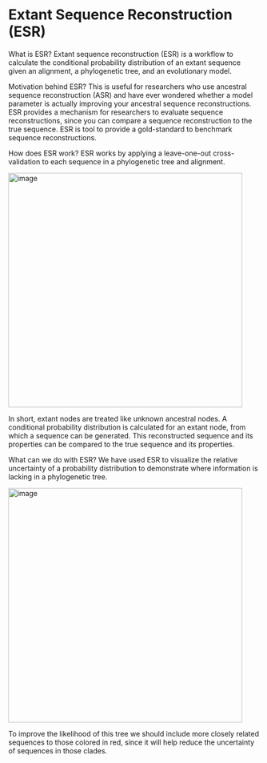 # Extant Sequence Reconstruction (ESR)
What is ESR?
Extant sequence reconstruction (ESR) is a workflow to calculate the conditional probability distribution of an extant sequence given an alignment, a phylogenetic tree, and an evolutionary model.

Motivation behind ESR?
This is useful for researchers who use ancestral sequence reconstruction (ASR) and have ever wondered whether a model parameter is actually improving your ancestral sequence reconstructions. ESR provides a mechanism for researchers to evaluate sequence reconstructions, since you can compare a sequence reconstruction to the true sequence. ESR is tool to provide a gold-standard to benchmark sequence reconstructions.

How does ESR work?
ESR works by applying a leave-one-out cross-validation to each sequence in a phylogenetic tree and alignment.  

<img width="468" alt="image" src="https://user-images.githubusercontent.com/111892527/186263175-50b87311-8f82-41c4-97ca-de61cababddd.png">

In short, extant nodes are treated like unknown ancestral nodes. A conditional probability distribution is calculated for an extant node, from which a sequence can be generated. This reconstructed sequence and its properties can be compared to the true sequence and its properties. 

What can we do with ESR?
We have used ESR to visualize the relative uncertainty of a probability distribution to demonstrate where information is lacking in a phylogenetic tree. 

<img width="468" alt="image" src="https://user-images.githubusercontent.com/111892527/186267196-de75a0f4-2dc9-4665-8c44-554634edffc0.png">

To improve the likelihood of this tree we should include more closely related sequences to those colored in red, since it will help reduce the uncertainty of sequences in those clades.

